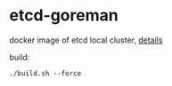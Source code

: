 etcd-goreman
===

docker image of etcd local cluster, [details](https://github.com/coreos/etcd/#running-a-local-etcd-cluster)

build:

`./build.sh --force`
